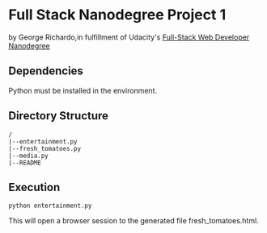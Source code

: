 # Full Stack Nanodegree Project 1

by George Richardo,in fulfillment of Udacity's [Full-Stack Web Developer Nanodegree](https://www.udacity.com/course/nd004)
## Dependencies

Python must be installed in the environment.

## Directory Structure

```
/
|--entertainment.py
|--fresh_tomatoes.py
|--media.py
|--README
```

## Execution

`python entertainment.py`

This will open a browser session to the generated file fresh_tomatoes.html.
